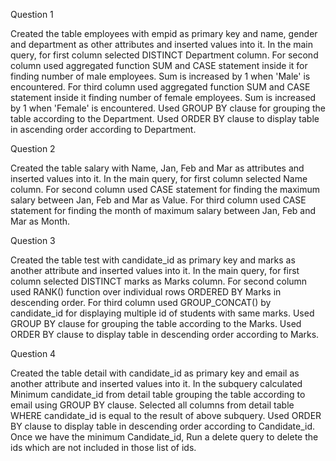Question 1

Created the table employees with empid as primary key and name, gender and department as other attributes and inserted values into it.
In the main query, for first column selected DISTINCT Department column.
For second column used aggregated function SUM and CASE statement inside it for finding number of male employees. Sum is increased by 1 when 'Male' is encountered.
For third column used aggregated function SUM and CASE statement inside it finding number of female employees. Sum is increased by 1 when 'Female' is encountered.
Used GROUP BY clause for grouping the table according to the Department.
Used ORDER BY clause to display table in ascending order according to Department.

Question 2

Created the table salary with Name, Jan, Feb and Mar as attributes and inserted values into it.
In the main query, for first column selected Name column.
For second column used CASE statement for finding the maximum salary between Jan, Feb and Mar as Value.
For third column used CASE statement for finding the month of maximum salary between Jan, Feb and Mar as Month.

Question 3

Created the table test with candidate_id as primary key and marks as another attribute and inserted values into it.
In the main query, for first column selected DISTINCT marks as Marks column.
For second column used RANK() function over individual rows ORDERED BY Marks in descending order.
For third column used GROUP_CONCAT() by candidate_id for displaying multiple id of students with same marks.
Used GROUP BY clause for grouping the table according to the Marks.
Used ORDER BY clause to display table in descending order according to Marks.

Question 4

Created the table detail with candidate_id as primary key and email as another attribute and inserted values into it.
In the subquery calculated Minimum candidate_id from detail table grouping the table according to email using GROUP BY clause.
Selected all columns from detail table WHERE candidate_id is equal to the result of above subquery.
Used ORDER BY clause to display table in descending order according to Candidate_id.
Once we have the minimum Candidate_id, Run a delete query to delete the ids which are not included in those list of ids.
